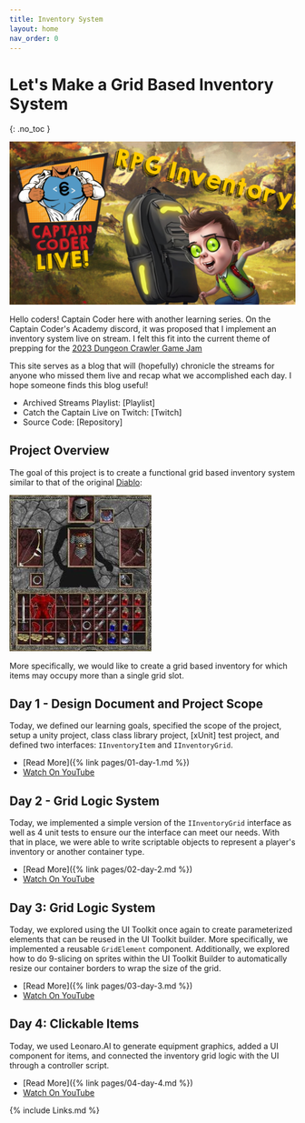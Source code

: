 ```yaml
---
title: Inventory System
layout: home
nav_order: 0
---
```


# Let's Make a Grid Based Inventory System
{: .no_toc }

![Inventory System](imgs/Inventory.png)

Hello coders! Captain Coder here with another learning series. On the Captain
Coder's Academy discord, it was proposed that I implement an inventory system
live on stream. I felt this fit into the current theme of prepping for the [2023
Dungeon Crawler Game Jam](https://itch.io/jam/dcjam2023) 

This site serves as a blog that will (hopefully) chronicle the streams for
anyone who missed them live and recap what we accomplished each day. I
hope someone finds this blog useful!

* Archived Streams Playlist: [Playlist]
* Catch the Captain Live on Twitch: [Twitch]
* Source Code: [Repository]

## Project Overview

The goal of this project is to create a functional grid based inventory system
similar to that of the original
[Diablo](https://en.wikipedia.org/wiki/Diablo_(video_game)):

![Diablo Inventory](imgs/diablo_inventory.webp)

More specifically, we would like to create a grid based inventory for which
items may occupy more than a single grid slot.

## Day 1 - Design Document and Project Scope

Today, we defined our learning goals, specified the scope of the project, setup
a unity project, class class library project, [xUnit] test project, and defined
two interfaces: `IInventoryItem` and `IInventoryGrid`.

* [Read More]({% link pages/01-day-1.md %})
* [Watch On YouTube](https://youtube.com/live/uRBIHAHNVMw?feature=share)

## Day 2 - Grid Logic System

Today, we implemented a simple version of the `IInventoryGrid` interface as well
as 4 unit tests to ensure our the interface can meet our needs. With that in
place, we were able to write scriptable objects to represent a player's
inventory or another container type.

* [Read More]({% link pages/02-day-2.md %})
* [Watch On YouTube](https://youtube.com/live/RL9k7JHkCGU?feature=share)

## Day 3: Grid Logic System

Today, we explored using the UI Toolkit once again to create parameterized
elements that can be reused in the UI Toolkit builder. More specifically, we
implemented a reusable `GridElement` component. Additionally, we explored how to
do 9-slicing on sprites within the UI Toolkit Builder to automatically resize 
our container borders to wrap the size of the grid.

* [Read More]({% link pages/03-day-3.md %})
* [Watch On YouTube](https://youtube.com/live/N9I2VYcUbsU?feature=share)

## Day 4: Clickable Items

Today, we used Leonaro.AI to generate equipment graphics, added a UI component
for items, and connected the inventory grid logic with the UI through a
controller script.

* [Read More]({% link pages/04-day-4.md %})
* [Watch On YouTube](https://www.youtube.com/watch?v=kMufcKTnmTQ)

{% include Links.md %}